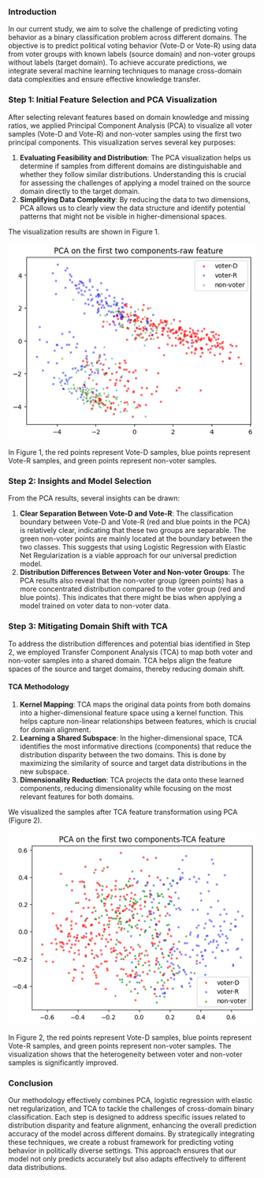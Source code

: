 ### Introduction
In our current study, we aim to solve the challenge of predicting voting behavior as a binary classification problem across different domains. The objective is to predict political voting behavior (Vote-D or Vote-R) using data from voter groups with known labels (source domain) and non-voter groups without labels (target domain). To achieve accurate predictions, we integrate several machine learning techniques to manage cross-domain data complexities and ensure effective knowledge transfer.

### Step 1: Initial Feature Selection and PCA Visualization
After selecting relevant features based on domain knowledge and missing ratios, we applied Principal Component Analysis (PCA) to visualize all voter samples (Vote-D and Vote-R) and non-voter samples using the first two principal components. This visualization serves several key purposes:

1. **Evaluating Feasibility and Distribution**: The PCA visualization helps us determine if samples from different domains are distinguishable and whether they follow similar distributions. Understanding this is crucial for assessing the challenges of applying a model trained on the source domain directly to the target domain.
2. **Simplifying Data Complexity**: By reducing the data to two dimensions, PCA allows us to clearly view the data structure and identify potential patterns that might not be visible in higher-dimensional spaces.

The visualization results are shown in Figure 1.

![PCA on the first two components-raw feature](PCA-raw-feature.png)

In Figure 1, the red points represent Vote-D samples, blue points represent Vote-R samples, and green points represent non-voter samples. 

### Step 2: Insights and Model Selection
From the PCA results, several insights can be drawn:

1. **Clear Separation Between Vote-D and Vote-R**: The classification boundary between Vote-D and Vote-R (red and blue points in the PCA) is relatively clear, indicating that these two groups are separable. The green non-voter points are mainly located at the boundary between the two classes. This suggests that using Logistic Regression with Elastic Net Regularization is a viable approach for our universal prediction model.
2. **Distribution Differences Between Voter and Non-voter Groups**: The PCA results also reveal that the non-voter group (green points) has a more concentrated distribution compared to the voter group (red and blue points). This indicates that there might be bias when applying a model trained on voter data to non-voter data.

### Step 3: Mitigating Domain Shift with TCA
To address the distribution differences and potential bias identified in Step 2, we employed Transfer Component Analysis (TCA) to map both voter and non-voter samples into a shared domain. TCA helps align the feature spaces of the source and target domains, thereby reducing domain shift.

#### TCA Methodology
1. **Kernel Mapping**: TCA maps the original data points from both domains into a higher-dimensional feature space using a kernel function. This helps capture non-linear relationships between features, which is crucial for domain alignment.
2. **Learning a Shared Subspace**: In the higher-dimensional space, TCA identifies the most informative directions (components) that reduce the distribution disparity between the two domains. This is done by maximizing the similarity of source and target data distributions in the new subspace.
3. **Dimensionality Reduction**: TCA projects the data onto these learned components, reducing dimensionality while focusing on the most relevant features for both domains.

We visualized the samples after TCA feature transformation using PCA (Figure 2). 

![PCA on the first two components-TCA feature](PCA-TCA-feature.png)

In Figure 2, the red points represent Vote-D samples, blue points represent Vote-R samples, and green points represent non-voter samples. The visualization shows that the heterogeneity between voter and non-voter samples is significantly improved. 

### Conclusion
Our methodology effectively combines PCA, logistic regression with elastic net regularization, and TCA to tackle the challenges of cross-domain binary classification. Each step is designed to address specific issues related to distribution disparity and feature alignment, enhancing the overall prediction accuracy of the model across different domains. By strategically integrating these techniques, we create a robust framework for predicting voting behavior in politically diverse settings. This approach ensures that our model not only predicts accurately but also adapts effectively to different data distributions.